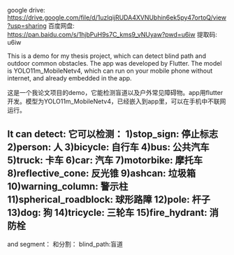 google drive: https://drive.google.com/file/d/1uzlqijRUDA4XVNUbhin6ek5py47ortoQ/view?usp=sharing
百度网盘: https://pan.baidu.com/s/1hjbPuH9s7C_kms9_vNUyaw?pwd=u6iw 提取码: u6iw

This is a demo for my thesis project, which can detect blind path and outdoor common obstacles. The app was developed by Flutter. The model is YOLO11m_MobileNetv4, which can run on your mobile phone without internet, and already embedded in the app. 

这是一个我论文项目的demo，它能检测盲道以及户外常见障碍物。app用flutter开发。模型为YOLO11m_MobileNetv4，已经嵌入到app里，可以在手机中不联网运行。

It can detect:
它可以检测：
1)stop_sign: 停止标志
2)person: 人
3)bicycle: 自行车
4)bus: 公共汽车
5)truck: 卡车
6)car: 汽车
7)motorbike: 摩托车
8)reflective_cone: 反光锥
9)ashcan: 垃圾箱
10)warning_column: 警示柱
11)spherical_roadblock: 球形路障
12)pole: 杆子
13)dog: 狗
14)tricycle: 三轮车
15)fire_hydrant: 消防栓
----------
and segment：
和分割：
blind_path:盲道
